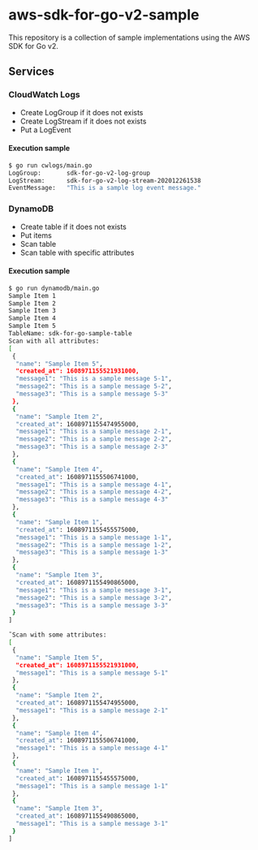 aws-sdk-for-go-v2-sample
===

This repository is a collection of sample implementations using the AWS SDK for Go v2.

## Services

### CloudWatch Logs

- Create LogGroup if it does not exists
- Create LogStream if it does not exists
- Put a LogEvent

#### Execution sample

```bash
$ go run cwlogs/main.go
LogGroup:       sdk-for-go-v2-log-group
LogStream:      sdk-for-go-v2-log-stream-202012261538
EventMessage:   "This is a sample log event message."
```

### DynamoDB

- Create table if it does not exists
- Put items
- Scan table
- Scan table with specific attributes


#### Execution sample

```bash
$ go run dynamodb/main.go
Sample Item 1
Sample Item 2
Sample Item 3
Sample Item 4
Sample Item 5
TableName: sdk-for-go-sample-table
Scan with all attributes:
[
 {
  "name": "Sample Item 5",
  "created_at": 1608971155521931000,
  "message1": "This is a sample message 5-1",
  "message2": "This is a sample message 5-2",
  "message3": "This is a sample message 5-3"
 },
 {
  "name": "Sample Item 2",
  "created_at": 1608971155474955000,
  "message1": "This is a sample message 2-1",
  "message2": "This is a sample message 2-2",
  "message3": "This is a sample message 2-3"
 },
 {
  "name": "Sample Item 4",
  "created_at": 1608971155506741000,
  "message1": "This is a sample message 4-1",
  "message2": "This is a sample message 4-2",
  "message3": "This is a sample message 4-3"
 },
 {
  "name": "Sample Item 1",
  "created_at": 1608971155455575000,
  "message1": "This is a sample message 1-1",
  "message2": "This is a sample message 1-2",
  "message3": "This is a sample message 1-3"
 },
 {
  "name": "Sample Item 3",
  "created_at": 1608971155490865000,
  "message1": "This is a sample message 3-1",
  "message2": "This is a sample message 3-2",
  "message3": "This is a sample message 3-3"
 }
]

˜Scan with some attributes:
[
 {
  "name": "Sample Item 5",
  "created_at": 1608971155521931000,
  "message1": "This is a sample message 5-1"
 },
 {
  "name": "Sample Item 2",
  "created_at": 1608971155474955000,
  "message1": "This is a sample message 2-1"
 },
 {
  "name": "Sample Item 4",
  "created_at": 1608971155506741000,
  "message1": "This is a sample message 4-1"
 },
 {
  "name": "Sample Item 1",
  "created_at": 1608971155455575000,
  "message1": "This is a sample message 1-1"
 },
 {
  "name": "Sample Item 3",
  "created_at": 1608971155490865000,
  "message1": "This is a sample message 3-1"
 }
]
```